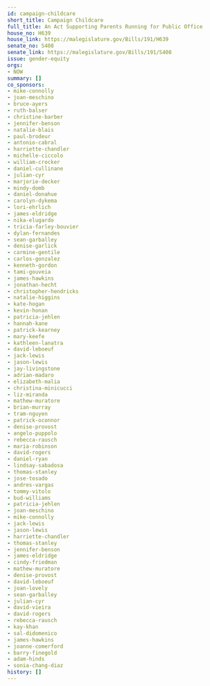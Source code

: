 ```yaml
---
id: campaign-childcare
short_title: Campaign Childcare
full_title: An Act Supporting Parents Running for Public Office
house_no: H639
house_link: https://malegislature.gov/Bills/191/H639
senate_no: S408
senate_link: https://malegislature.gov/Bills/191/S408
issue: gender-equity
orgs:
- NOW
summary: []
co_sponsors:
- mike-connolly
- joan-meschino
- bruce-ayers
- ruth-balser
- christine-barber
- jennifer-benson
- natalie-blais
- paul-brodeur
- antonio-cabral
- harriette-chandler
- michelle-ciccolo
- william-crocker
- daniel-cullinane
- julian-cyr
- marjorie-decker
- mindy-domb
- daniel-donahue
- carolyn-dykema
- lori-ehrlich
- james-eldridge
- nika-elugardo
- tricia-farley-bouvier
- dylan-fernandes
- sean-garballey
- denise-garlick
- carmine-gentile
- carlos-gonzalez
- kenneth-gordon
- tami-gouveia
- james-hawkins
- jonathan-hecht
- christopher-hendricks
- natalie-higgins
- kate-hogan
- kevin-honan
- patricia-jehlen
- hannah-kane
- patrick-kearney
- mary-keefe
- kathleen-lanatra
- david-leboeuf
- jack-lewis
- jason-lewis
- jay-livingstone
- adrian-madaro
- elizabeth-malia
- christina-minicucci
- liz-miranda
- mathew-muratore
- brian-murray
- tram-nguyen
- patrick-oconnor
- denise-provost
- angelo-puppolo
- rebecca-rausch
- maria-robinson
- david-rogers
- daniel-ryan
- lindsay-sabadosa
- thomas-stanley
- jose-tosado
- andres-vargas
- tommy-vitolo
- bud-williams
- patricia-jehlen
- joan-meschino
- mike-connolly
- jack-lewis
- jason-lewis
- harriette-chandler
- thomas-stanley
- jennifer-benson
- james-eldridge
- cindy-friedman
- mathew-muratore
- denise-provost
- david-leboeuf
- joan-lovely
- sean-garballey
- julian-cyr
- david-vieira
- david-rogers
- rebecca-rausch
- kay-khan
- sal-didomenico
- james-hawkins
- joanne-comerford
- barry-finegold
- adam-hinds
- sonia-chang-diaz
history: []
---
```


